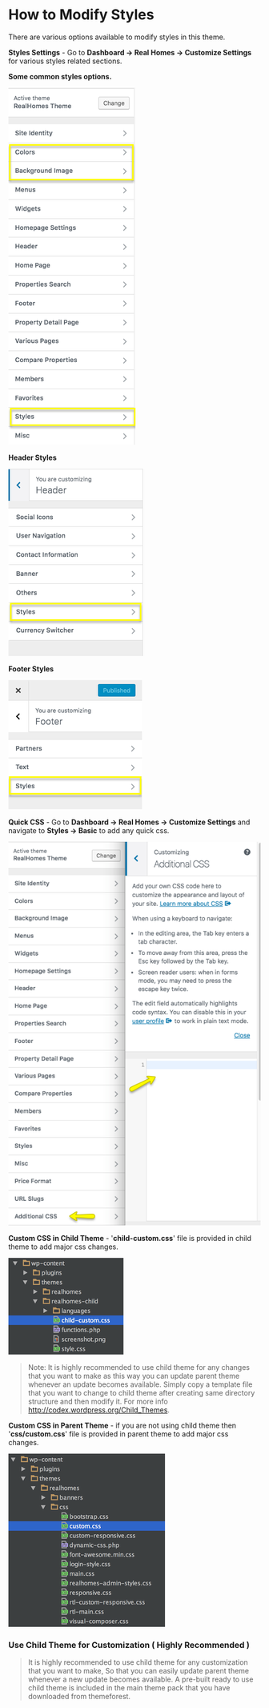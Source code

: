 # How to Modify Styles

There are various options available to modify styles in this theme.

**Styles Settings** - Go to **Dashboard → Real Homes → Customize Settings** for various styles related sections. 

**Some common styles options.**

![Real Homes Documentation](images/customize-theme/custimize-1.png)

**Header Styles** 

![Real Homes Documentation](images/customize-theme/custimize-2.png)

**Footer Styles** 

![Real Homes Documentation](images/customize-theme/custimize-3.png)

**Quick CSS** - Go to **Dashboard → Real Homes → Customize Settings** and navigate to **Styles → Basic** to add any quick css. 

![Real Homes Documentation](images/customize-theme/customize-4.png)

**Custom CSS in Child Theme** - '**child-custom.css**' file is provided in child theme to add major css changes. 

![Real Homes Documentation](images/customize-theme/ct-7.png)

> Note: It is highly recommended to use child theme for any changes that you want to make as this way you can update parent theme whenever an update becomes available. Simply copy a template file that you want to change to child theme after creating same directory structure and then modify it. For more info http://codex.wordpress.org/Child_Themes.

**Custom CSS in Parent Theme** - if you are not using child theme then '**css/custom.css**' file is provided in parent theme to add major css changes. 

![Real Homes Documentation](images/customize-theme/ct-8.png)

### Use Child Theme for Customization ( Highly Recommended )

> It is highly recommended to use child theme for any customization that you want to make, So that you can easily update parent theme whenever a new update becomes available. A pre-built ready to use child theme is included in the main theme pack that you have downloaded from themeforest.

